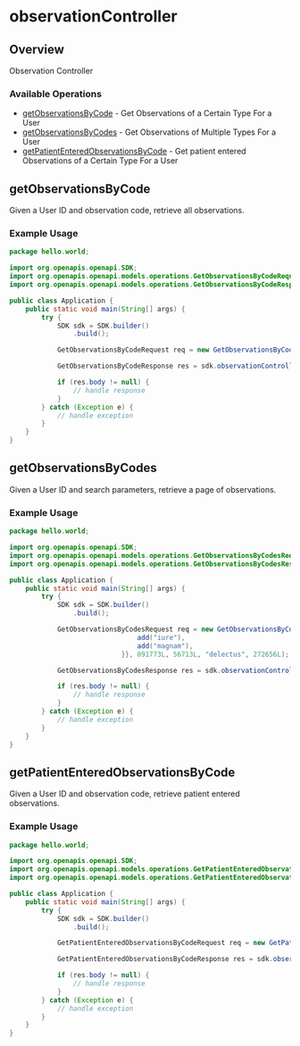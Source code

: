 # observationController

## Overview

Observation Controller

### Available Operations

* [getObservationsByCode](#getobservationsbycode) - Get Observations of a Certain Type For a User
* [getObservationsByCodes](#getobservationsbycodes) - Get Observations of Multiple Types For a User
* [getPatientEnteredObservationsByCode](#getpatiententeredobservationsbycode) - Get patient entered Observations of a Certain Type For a User

## getObservationsByCode

Given a User ID and observation code, retrieve all observations.

### Example Usage

```java
package hello.world;

import org.openapis.openapi.SDK;
import org.openapis.openapi.models.operations.GetObservationsByCodeRequest;
import org.openapis.openapi.models.operations.GetObservationsByCodeResponse;

public class Application {
    public static void main(String[] args) {
        try {
            SDK sdk = SDK.builder()
                .build();

            GetObservationsByCodeRequest req = new GetObservationsByCodeRequest("error", 645894L);            

            GetObservationsByCodeResponse res = sdk.observationController.getObservationsByCode(req);

            if (res.body != null) {
                // handle response
            }
        } catch (Exception e) {
            // handle exception
        }
    }
}
```

## getObservationsByCodes

Given a User ID and search parameters, retrieve a page of observations.

### Example Usage

```java
package hello.world;

import org.openapis.openapi.SDK;
import org.openapis.openapi.models.operations.GetObservationsByCodesRequest;
import org.openapis.openapi.models.operations.GetObservationsByCodesResponse;

public class Application {
    public static void main(String[] args) {
        try {
            SDK sdk = SDK.builder()
                .build();

            GetObservationsByCodesRequest req = new GetObservationsByCodesRequest(                new String[]{{
                                add("iure"),
                                add("magnam"),
                            }}, 891773L, 56713L, "delectus", 272656L);            

            GetObservationsByCodesResponse res = sdk.observationController.getObservationsByCodes(req);

            if (res.body != null) {
                // handle response
            }
        } catch (Exception e) {
            // handle exception
        }
    }
}
```

## getPatientEnteredObservationsByCode

Given a User ID and observation code, retrieve patient entered observations.

### Example Usage

```java
package hello.world;

import org.openapis.openapi.SDK;
import org.openapis.openapi.models.operations.GetPatientEnteredObservationsByCodeRequest;
import org.openapis.openapi.models.operations.GetPatientEnteredObservationsByCodeResponse;

public class Application {
    public static void main(String[] args) {
        try {
            SDK sdk = SDK.builder()
                .build();

            GetPatientEnteredObservationsByCodeRequest req = new GetPatientEnteredObservationsByCodeRequest("suscipit", 477665L);            

            GetPatientEnteredObservationsByCodeResponse res = sdk.observationController.getPatientEnteredObservationsByCode(req);

            if (res.body != null) {
                // handle response
            }
        } catch (Exception e) {
            // handle exception
        }
    }
}
```
